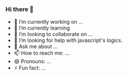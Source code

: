 ### Hi there 👋



- 🔭 I’m currently working on ...
- 🌱 I’m currently learning 
- 👯 I’m looking to collaborate on ...
- 🤔 I’m looking for help with javascript's logics. 
- 💬 Ask me about ...
- 📫 How to reach me: ...
- 😄 Pronouns: ...
- ⚡ Fun fact: ...


